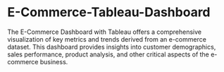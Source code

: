 # E-Commerce-Tableau-Dashboard
The E-Commerce Dashboard with Tableau offers a comprehensive visualization of key metrics and trends derived from an e-commerce dataset.
This dashboard provides insights into customer demographics, sales performance, product analysis, and other critical aspects of the e-commerce business.
